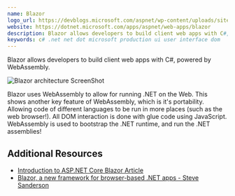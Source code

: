 ```yaml
---
name: Blazor
logo_url: https://devblogs.microsoft.com/aspnet/wp-content/uploads/sites/16/2019/04/BrandBlazor_nohalo_1000x.png
website: https://dotnet.microsoft.com/apps/aspnet/web-apps/blazor
description: Blazor allows developers to build client web apps with C#, powered by WebAssembly.
keywords: c# .net net dot microsoft production ui user interface dom
---
```


Blazor allows developers to build client web apps with C#, powered by WebAssembly.

![Blazor architecture ScreenShot](https://docs.microsoft.com/en-us/aspnet/core/blazor/index/_static/blazor-webassembly.png?view=aspnetcore-3.0)

Blazor uses WebAssembly to allow for running .NET on the Web. This shows another key feature of WebAssembly, which is it's portability. Allowing code of different languages to be run in more places (such as the web browser!). All DOM interaction is done with glue code using JavaScript. WebAssembly is used to bootstrap the .NET runtime, and run the .NET assemblies!

## Additional Resources

- [Introduction to ASP.NET Core Blazor Article](https://docs.microsoft.com/en-us/aspnet/core/blazor/?view=aspnetcore-3.0)
- [Blazor, a new framework for browser-based .NET apps - Steve Sanderson](https://youtu.be/0RfUPr0KrSM)
